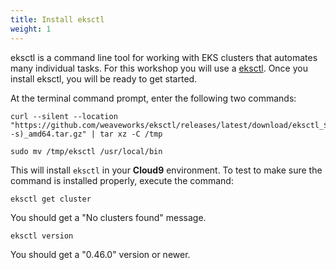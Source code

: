```yaml
---
title: Install eksctl
weight: 1
---
```



eksctl is a command line tool for working with EKS clusters that automates many individual tasks. For this workshop you will use a [eksctl](https://eksctl.io/introduction/#installation). Once you install eksctl, you will be ready to get started.

At the terminal command prompt, enter the following two commands:

```
curl --silent --location "https://github.com/weaveworks/eksctl/releases/latest/download/eksctl_$(uname -s)_amd64.tar.gz" | tar xz -C /tmp
```

```
sudo mv /tmp/eksctl /usr/local/bin
```

This will install `eksctl` in your **Cloud9** environment. To test to make sure the command is installed properly, execute the command:

```
eksctl get cluster
```

You should get a "No clusters found" message.

```
eksctl version
```

You should get a "0.46.0" version or newer.
